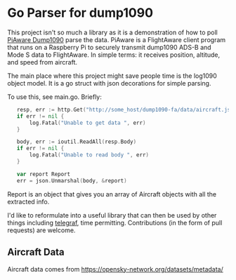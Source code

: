 # Go Parser for dump1090

This project isn't so much a library as it is a demonstration of how to poll
[PiAware Dump1090](https://flightaware.com/adsb/piaware/install)
 parse the data.  PiAware is a FlightAware client program that
 runs on a Raspberry Pi to securely transmit dump1090 ADS-B
 and Mode S data to FlightAware.  In simple terms: it receives
 position, altitude, and speed from aircraft.
 
 The main place where this project might save people time is
 the log1090 object model.  It is a go struct with json
 decorations for simple parsing.
 
 To use this, see main.go.  Briefly:
 
 ```go
	resp, err := http.Get("http://some_host/dump1090-fa/data/aircraft.json")
	if err != nil {
		log.Fatal("Unable to get data ", err)
	}

	body, err := ioutil.ReadAll(resp.Body)
	if err != nil {
		log.Fatal("Unable to read body ", err)
	}

	var report Report
	err = json.Unmarshal(body, &report)
```
 
Report is an object that gives you an array of Aircraft objects
with all the extracted info.

I'd like to reformulate into a useful library that can then
be used by other things including
[telegraf](https://www.influxdata.com/time-series-platform/telegraf/),
time permitting.  Contributions (in the form of pull requests) are welcome.

## Aircraft Data


Aircraft data comes from https://opensky-network.org/datasets/metadata/



